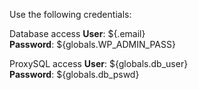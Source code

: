Use the following credentials:   

Database access 
**User**: ${.email}  
**Password**: ${globals.WP_ADMIN_PASS}  

ProxySQL access 
**User**: ${globals.db_user}  
**Password**: ${globals.db_pswd}  
